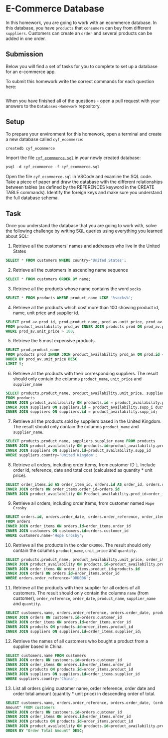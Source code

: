 # E-Commerce Database

In this homework, you are going to work with an ecommerce database. In this database, you have `products` that `consumers` can buy from different `suppliers`. Customers can create an `order` and several products can be added in one order.

## Submission

Below you will find a set of tasks for you to complete to set up a database for an e-commerce app.

To submit this homework write the correct commands for each question here:

```sql


```

When you have finished all of the questions - open a pull request with your answers to the `Databases-Homework` repository.

## Setup

To prepare your environment for this homework, open a terminal and create a new database called `cyf_ecommerce`:

```sql
createdb cyf_ecommerce
```

Import the file [`cyf_ecommerce.sql`](./cyf_ecommerce.sql) in your newly created database:

```sql
psql -d cyf_ecommerce -f cyf_ecommerce.sql
```

Open the file `cyf_ecommerce.sql` in VSCode and examine the SQL code. Take a piece of paper and draw the database with the different relationships between tables (as defined by the REFERENCES keyword in the CREATE TABLE commands). Identify the foreign keys and make sure you understand the full database schema.

## Task

Once you understand the database that you are going to work with, solve the following challenge by writing SQL queries using everything you learned about SQL:

1. Retrieve all the customers' names and addresses who live in the United States

```sql
SELECT * FROM customers WHERE country='United States';
```

2. Retrieve all the customers in ascending name sequence

```sql
SELECT * FROM customers ORDER BY name;
```

3. Retrieve all the products whose name contains the word `socks`

```sql
SELECT * FROM products WHERE product_name LIKE '%socks%';
```

4. Retrieve all the products which cost more than 100 showing product id, name, unit price and supplier id.

```sql
SELECT prod_av.prod_id, prod.product_name, prod_av.unit_price, prod_av.supp_id
FROM product_availability prod_av INNER JOIN products prod ON prod_av.prod_id = prod.id
WHERE prod_av.unit_price > 100;
```

5. Retrieve the 5 most expensive products

```sql
SELECT prod.product_name
FROM products prod INNER JOIN product_availability prod_av ON prod.id = prod_av.prod_id
ORDER BY prod_av.unit_price DESC
LIMIT 5;
```

6. Retrieve all the products with their corresponding suppliers. The result should only contain the columns `product_name`, `unit_price` and `supplier_name`

```sql
SELECT products.product_name, product_availability.unit_price, suppliers.supplier_name
FROM products
INNER JOIN product_availability ON products.id = product_availability.prod_id
INNER JOIN suppliers ON suppliers.id = product_availability.supp_i duct_availability ON products.id = product_availability.prod_id
INNER JOIN suppliers ON suppliers.id = product_availability.supp_id;
```

7. Retrieve all the products sold by suppliers based in the United Kingdom. The result should only contain the columns `product_name` and `supplier_name`.

```sql
SELECT products.product_name, suppliers.supplier_name FROM products
INNER JOIN product_availability ON products.id=product_availability.prod_id
INNER JOIN suppliers ON suppliers.id=product_availability.supp_id
WHERE suppliers.country='United Kingdom';
```

8. Retrieve all orders, including order items, from customer ID `1`. Include order id, reference, date and total cost (calculated as quantity \* unit price).

```sql
SELECT order_items.id AS order_item_id, orders.id AS order_id, orders.order_reference, orders.order_date, (order_items.quantity * product_availability.unit_price) AS "total cost" FROM order_items
INNER JOIN orders ON order_items.order_id=orders.id
INNER JOIN product_availability ON Product_availability.prod_id=order_items.order_id AND order_items.order_id=orders.id WHERE orders.customer_id=1;
```

9. Retrieve all orders, including order items, from customer named `Hope Crosby`

```sql
SELECT orders.id, orders.order_date, orders.order_reference, order_items.product_id, order_items.supplier_id, order_items.quantity
FROM orders
INNER JOIN order_items ON orders.id=order_items.order_id
INNER JOIN customers ON customers.id=orders.customer_id
WHERE customers.name='Hope Crosby';
```

10. Retrieve all the products in the order `ORD006`. The result should only contain the columns `product_name`, `unit_price` and `quantity`.

```sql
SELECT products.product_name, product_availability.unit_price, order_items.quantity FROM products
INNER JOIN product_availability ON products.id=product_availability.prod_id
INNER JOIN order_items ON order_items.product_id=products.id
INNER JOIN orders ON orders.id=order_items.order_id
WHERE orders.order_reference='ORD006';
```

11. Retrieve all the products with their supplier for all orders of all customers. The result should only contain the columns `name` (from customer), `order_reference`, `order_date`, `product_name`, `supplier_name` and `quantity`.

```sql
SELECT customers.name, orders.order_reference, orders.order_date, products.product_name, suppliers.supplier_name, order_items.quantity FROM customers
INNER JOIN orders ON customers.id=orders.customer_id
INNER JOIN order_items ON orders.id=order_items.order_id
INNER JOIN products ON products.id=order_items.product_id
INNER JOIN suppliers ON suppliers.id=order_items.supplier_id;
```

12. Retrieve the names of all customers who bought a product from a supplier based in China.
```sql
SELECT customers.name FROM customers 
INNER JOIN orders ON customers.id=orders.customer_id 
INNER JOIN order_items ON orders.id=order_items.order_id 
INNER JOIN products ON products.id=order_items.product_id 
INNER JOIN suppliers ON suppliers.id=order_items.supplier_id 
WHERE suppliers.country='China';
```
13. List all orders giving customer name, order reference, order date and order total amount (quantity \* unit price) in descending order of total.
```sql
SELECT customers.name, orders.order_reference, orders.order_date, (order_items.quantity * product_availability.unit_price) AS "Order Total 
Amount" FROM customers 
INNER JOIN orders ON customers.id=orders.customer_id 
INNER JOIN order_items ON orders.id=order_items.order_id 
INNER JOIN products ON products.id=order_items.product_id 
INNER JOIN product_availability ON products.id=product_availability.prod_id 
ORDER BY "Order Total Amount" DESC;
```